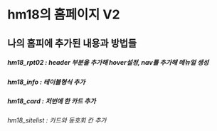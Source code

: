 # hm18의 홈페이지 V2
## 나의 홈피에 추가된 내용과 방법들
##### hm18_rpt02 : header 부분을 추가해 hover설정, nav를 추가해 메뉴얼 생성
##### hm18_info : 테이블형식 추가
##### hm18_card : 저번에 한 카드 추가
###### hm18_sitelist : 카드와 동호회 칸 추가
